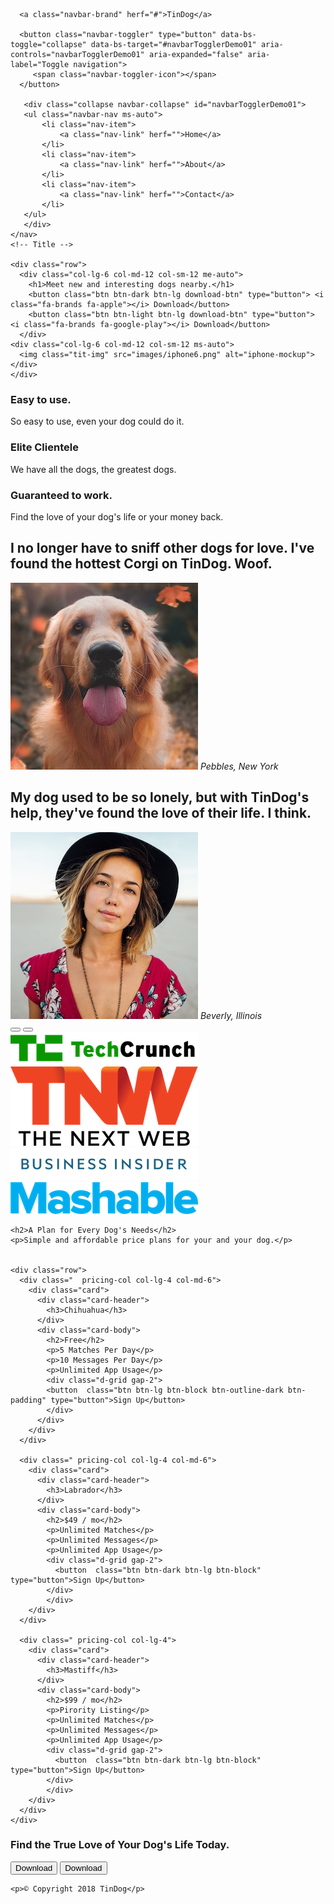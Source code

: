 <!DOCTYPE html>
<html>

<head>
  <meta charset="utf-8">
  <title>TinDog</title>
  <!-- CSS -->
  <link rel="stylesheet" href="css/styles.css">

  <link href="https://cdn.jsdelivr.net/npm/bootstrap@5.1.3/dist/css/bootstrap.min.css" rel="stylesheet" integrity="sha384-1BmE4kWBq78iYhFldvKuhfTAU6auU8tT94WrHftjDbrCEXSU1oBoqyl2QvZ6jIW3" crossorigin="anonymous">

  <script src="https://cdn.jsdelivr.net/npm/bootstrap@5.1.3/dist/js/bootstrap.bundle.min.js" integrity="sha384-ka7Sk0Gln4gmtz2MlQnikT1wXgYsOg+OMhuP+IlRH9sENBO0LRn5q+8nbTov4+1p" crossorigin="anonymous"></script>
  
  <script src="https://kit.fontawesome.com/46b0410522.js" crossorigin="anonymous"></script>

  <!-- fonnts -->
  <link rel="preconnect" href="https://fonts.googleapis.com">
  <link rel="preconnect" href="https://fonts.gstatic.com" crossorigin>
  <link href="https://fonts.googleapis.com/css2?family=Montserrat:wght@100&family=Pacifico&family=Ubuntu:wght@300&display=swap" rel="stylesheet">
  <link rel="preconnect" href="https://fonts.googleapis.com">
  <link rel="preconnect" href="https://fonts.gstatic.com" crossorigin>
  <link href="https://fonts.googleapis.com/css2?family=Montserrat:wght@900&display=swap" rel="stylesheet">  
</head>

<body>

  <section id="title" >
  <div class="container-fluide">
    <!-- Nav Bar -->
    <nav class="navbar navbar-expand-lg navbar-dark">
        
      <a class="navbar-brand" herf="#">TinDog</a>

      <button class="navbar-toggler" type="button" data-bs-toggle="collapse" data-bs-target="#navbarTogglerDemo01" aria-controls="navbarTogglerDemo01" aria-expanded="false" aria-label="Toggle navigation">
         <span class="navbar-toggler-icon"></span>
      </button>
       
       <div class="collapse navbar-collapse" id="navbarTogglerDemo01">
       <ul class="navbar-nav ms-auto">
           <li class="nav-item">
               <a class="nav-link" herf="">Home</a>
           </li>
           <li class="nav-item">
               <a class="nav-link" herf="">About</a>
           </li>
           <li class="nav-item">
               <a class="nav-link" herf="">Contact</a>
           </li>
       </ul>
       </div>
    </nav>
    <!-- Title -->

    <div class="row">
      <div class="col-lg-6 col-md-12 col-sm-12 me-auto">
        <h1>Meet new and interesting dogs nearby.</h1>
        <button class="btn btn-dark btn-lg download-btn" type="button"> <i class="fa-brands fa-apple"></i> Download</button>
        <button class="btn btn-light btn-lg download-btn" type="button"> <i class="fa-brands fa-google-play"></i> Download</button>
      </div>
    <div class="col-lg-6 col-md-12 col-sm-12 ms-auto">
      <img class="tit-img" src="images/iphone6.png" alt="iphone-mockup">
    </div>
    </div>
  </div>
  </section>


  <!-- Features -->

  <section id="features">
    <div class="container-fluide">
    <div class="row">
    <div class="col-lrg-4 col-md-4 col-sm-12">
    <i class="fa-solid fa-circle-check icon"></i>
    <h3>Easy to use.</h3>
    <p>So easy to use, even your dog could do it.</p>
    </div>
    <div class="col-lrg-4 col-md-4 col-sm-12">
      <i class="fa-solid fa-record-vinyl icon"></i>
    <h3>Elite Clientele</h3>
    <p>We have all the dogs, the greatest dogs.</p>
    </div>
    <div class="col-lrg-4 col-md-4 col-sm-12">
      <i class="fa-solid fa-heart icon"></i>
    <h3>Guaranteed to work.</h3>
    <p>Find the love of your dog's life or your money back.</p>
    </div>
    </div>
    </div>
  </section>

<!-- carousel -->
  
  
<!-- Testimonials -->
  <section id="testimonials">
    <div id="carouselExampleSlidesOnly" class="carousel slide" data-bs-ride="false">
      <div class="carousel-inner">
        <div class="carousel-item active">
          <h2>I no longer have to sniff other dogs for love. I've found the hottest Corgi on TinDog. Woof.</h2>
          <img class="testimonials-img" src="images/dog-img.jpg" alt="dog-profile">
          <em>Pebbles, New York</em>
      </div>
      <div class="carousel-item">
          <h2 class="testimonial-text">My dog used to be so lonely, but with TinDog's help, they've found the love of their life. I think.</h2>
          <img class="testimonials-img" src="images/lady-img.jpg" alt="lady-profile">
          <em>Beverly, Illinois</em>
        </div>
      </div>
      <button class="carousel-control-prev" type="button" data-bs-target="#carouselExampleSlidesOnly" data-bs-slide="prev">
        <span class="carousel-control-prev-icon"></span>
      </button>
      <button class="carousel-control-next" type="button" data-bs-target="#carouselExampleSlidesOnly" data-bs-slide="next">
        <span class="carousel-control-next-icon"></span>
      </button>
    </div>

  </section>


  <!-- Press -->

  <section id="press">
    <img class="press-img" src="images/techcrunch.png" alt="tc-logo">
    <img class="press-img" src="images/tnw.png" alt="tnw-logo">
    <img class="press-img" src="images/bizinsider.png" alt="biz-insider-logo">
    <img class="press-img" src="images/mashable.png" alt="mashable-logo">
  </section>






  <!-- Pricing -->

  <section id="pricing">

    <h2>A Plan for Every Dog's Needs</h2>
    <p>Simple and affordable price plans for your and your dog.</p>


    <div class="row">
      <div class="  pricing-col col-lg-4 col-md-6">
        <div class="card">
          <div class="card-header">
            <h3>Chihuahua</h3>
          </div>
          <div class="card-body">
            <h2>Free</h2>
            <p>5 Matches Per Day</p>
            <p>10 Messages Per Day</p>
            <p>Unlimited App Usage</p>
            <div class="d-grid gap-2">
            <button  class="btn btn-lg btn-block btn-outline-dark btn-padding" type="button">Sign Up</button>
            </div>
          </div>
        </div>
      </div>

      <div class=" pricing-col col-lg-4 col-md-6">
        <div class="card">
          <div class="card-header">
            <h3>Labrador</h3>
          </div>
          <div class="card-body">
            <h2>$49 / mo</h2>
            <p>Unlimited Matches</p>
            <p>Unlimited Messages</p>
            <p>Unlimited App Usage</p>
            <div class="d-grid gap-2">
              <button  class="btn btn-dark btn-lg btn-block" type="button">Sign Up</button>
            </div>
            </div>
        </div>
      </div>

      <div class=" pricing-col col-lg-4">
        <div class="card">
          <div class="card-header">
            <h3>Mastiff</h3>
          </div>
          <div class="card-body">
            <h2>$99 / mo</h2>
            <p>Pirority Listing</p>
            <p>Unlimited Matches</p>
            <p>Unlimited Messages</p>
            <p>Unlimited App Usage</p>
            <div class="d-grid gap-2">
              <button  class="btn btn-dark btn-lg btn-block" type="button">Sign Up</button>
            </div>
            </div>
        </div>
      </div>
    </div>
 </section>


  <!-- Call to Action -->

  <section id="cta">
    <div class="container-fluide">
      <div class="col-lg-12 col-md-12">
        <h3>Find the True Love of Your Dog's Life Today.</h3>
      </div>
      <div class="col-lg-12 col-md-12">
        <button class="btn btn-md btn-light" type="button"> <i class="fa-brands fa-google-play"></i> Download</button>
        <button class="btn btn-md btn-dark" type="button"> <i class="fa-brands fa-apple"></i> Download</button>
      </div>
    </div>

  </section>


  <!-- Footer -->

  <footer id="footer">

    <p>© Copyright 2018 TinDog</p>

  </footer>


</body>

</html>
